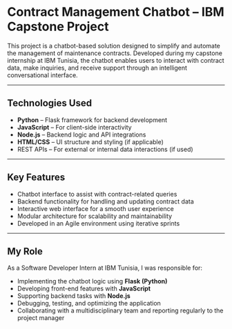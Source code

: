 # Contract Management Chatbot – IBM Capstone Project

This project is a chatbot-based solution designed to simplify and automate the management of maintenance contracts. Developed during my capstone internship at IBM Tunisia, the chatbot enables users to interact with contract data, make inquiries, and receive support through an intelligent conversational interface.

---

## Technologies Used

- **Python** – Flask framework for backend development  
- **JavaScript** – For client-side interactivity  
- **Node.js** – Backend logic and API integrations  
- **HTML/CSS** – UI structure and styling (if applicable)  
- REST APIs – For external or internal data interactions (if used)

---

## Key Features

- Chatbot interface to assist with contract-related queries  
- Backend functionality for handling and updating contract data  
- Interactive web interface for a smooth user experience  
- Modular architecture for scalability and maintainability  
- Developed in an Agile environment using iterative sprints

---

## My Role

As a Software Developer Intern at IBM Tunisia, I was responsible for:
- Implementing the chatbot logic using **Flask (Python)**
- Developing front-end features with **JavaScript**
- Supporting backend tasks with **Node.js**
- Debugging, testing, and optimizing the application  
- Collaborating with a multidisciplinary team and reporting regularly to the project manager

